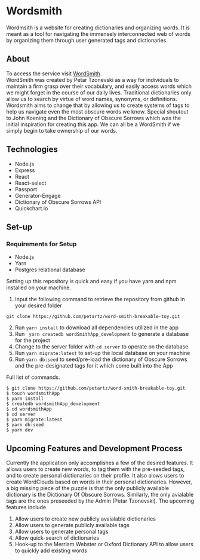 # Wordsmith
Wordmsith is a website for creating dictionaries and organizing words. It is meant as a tool for navigating the immensely interconnected web of 
words by organizing them through user generated tags and dictionaries.

## About
To access the service visit [WordSmith](https://word-smith-breakabletoy.herokuapp.com/).
</br>
WordSmith was created by Petar Tzonevski as a way for individuals to maintain a firm grasp over their vocabulary, and easily access words which we
might forget in the course of our daily lives. Traditional dictionaries only allow us to search by virtue of word names, synonyms, or definitions.
Wordsmith aims to change that by allowing us to create systems of tags to help us navigate even the most obscure words we know. Special shoutout to
John Koening and the Dictionary of Obscure Sorrows which was the initial inspiration for creating this app. We can all be a WordSmith if we simply begin
to take ownership of our words.

## Technologies 

* Node.js
* Express
* React
* React-select
* Passport
* Generator-Engage
* Dictionary of Obscure Sorrows API
* Quickchart.io

## Set-up
### Requirements for Setup
* Node.js
* Yarn
* Postgres relational database

Setting up this repository is quick and easy if you have yarn and npm installed on your machine.
</br>
1. Input the following command to retrieve the repository from github in your desired folder
```
git clone https://github.com/petartz/word-smith-breakable-toy.git
```
2. Run ```yarn install``` to download all dependencies utilized in the app
3. Run ``` yarn createdb wordSmithApp_development``` to generate a database for the project
4. Change to the server folder with ```cd server``` to operate on the database 
5. Run ``` yarn migrate:latest ``` to set-up the local database on your machine
6. Run ``` yarn db:seed ``` to seed/pre-load the dictionary of Obscure Sorrows and the pre-designated tags for it which come built into the App

Full list of commands.
```
$ git clone https://github.com/petartz/word-smith-breakable-toy.git
$ touch wordsmithApp
$ yarn install
$ createdb wordsmithApp_development
$ cd wordsmithApp
$ cd server
$ yarn migrate:latest
$ yarn db:seed
$ yarn dev
```
## Upcoming Features and Development Process
Currently the application only accomplishes a few of the desired features. It allows users to create new words, to tag them with the pre-seeded tags,
and to create personal dictionaries on their profile. It also alows users to create WordClouds based on words in their personal dictionaries.
However, a big missing piece of the puzzle is that the only publicly available dictionary is the Dictionary Of Obscure Sorrows. Similarly, the only avialable
tags are the ones preseeded by the Admin (Petar Tzonevski).
The upcoming features include
1. Allow users to create new publicly avaialable dictionaries
2. Allow users to generate publicly available tags
3. Allow users to generate personal tags
4. Allow quick-search of dictionaries
5. Hook-up to the Merriam Webster or Oxford Dictionary API to allow users to quickly add existing words
